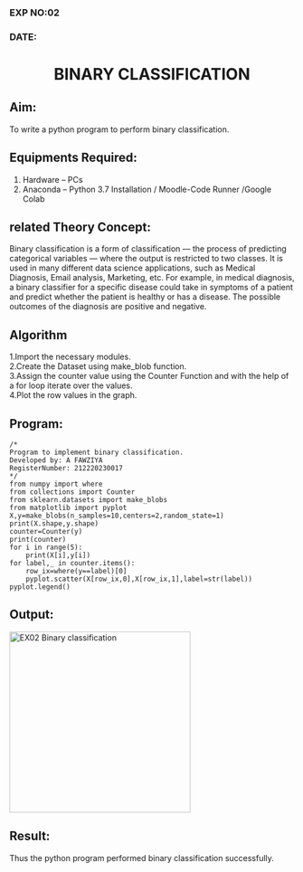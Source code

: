 ### EXP NO:02
### DATE:
# <p align="center">BINARY CLASSIFICATION</p>
## Aim:
To write a python program to perform binary classification.

## Equipments Required:
1. Hardware – PCs
2. Anaconda – Python 3.7 Installation / Moodle-Code Runner /Google Colab

## related Theory Concept:
Binary classification is a form of classification — the process of predicting categorical variables — where the output is restricted to two classes. It is used in many different data science applications, such as Medical Diagnosis, Email analysis, Marketing, etc. For example, in medical diagnosis, a binary classifier for a specific disease could take in symptoms of a patient and predict whether the patient is healthy or has a disease. The possible outcomes of the diagnosis are positive and negative.

## Algorithm
1.Import the necessary modules.<br>
2.Create the Dataset using make_blob function. <br>
3.Assign the counter value using the Counter Function and with the help of a for loop iterate over the values.<br>
4.Plot the row values in the graph.

## Program:
```
/*
Program to implement binary classification.
Developed by: A FAWZIYA
RegisterNumber: 212220230017
*/
from numpy import where
from collections import Counter
from sklearn.datasets import make_blobs
from matplotlib import pyplot
X,y=make_blobs(n_samples=10,centers=2,random_state=1)
print(X.shape,y.shape)
counter=Counter(y)
print(counter)
for i in range(5):
    print(X[i],y[i])
for label,_ in counter.items():
    row_ix=where(y==label)[0]
    pyplot.scatter(X[row_ix,0],X[row_ix,1],label=str(label))
pyplot.legend()
```

## Output:
<img width="320" alt="EX02 Binary classification" src="https://user-images.githubusercontent.com/75235022/164522670-d55cb1a9-ac2c-4e7b-b5b1-7fe30d8b75b5.png">



## Result:
Thus the python program performed binary classification successfully.
